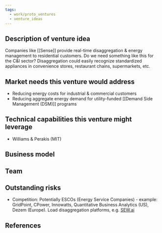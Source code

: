 ```yaml
---
tags:
  - work/proto_ventures
  - venture_ideas
---
```


## Description of venture idea
Companies like [[Sense]] provide real-time disaggregation & energy management to residential customers. Do we need something like this for the C&I sector? Disaggregation could easily recognize standardized appliances in convenience stores, restaurant chains, supermarkets, etc.

## Market needs this venture would address
- Reducing energy costs for industrial & commercial customers  
- Reducing aggregate energy demand for utility-funded [[Demand Side Management (DSM)]] programs

## Technical capabilities this venture might leverage
- Williams & Perakis (MIT)

## Business model


## Team


## Outstanding risks
- Competition: Potentially ESCOs (Energy Service Companies) - example: GridPoint, CPower, Innowatts, Quantitative Business Analytics (US), Dezem (Europe). Load disaggregation platforms, e.g. [SEW.ai](http://sew.ai/)

## References
